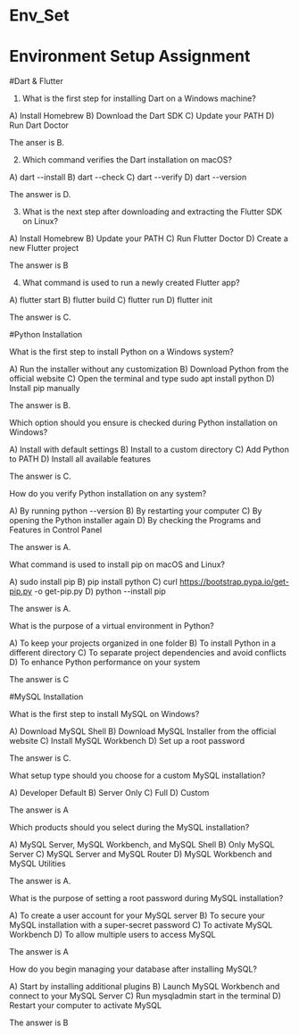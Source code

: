 # Env_Set

# Environment Setup Assignment

#Dart & Flutter

1. What is the first step for installing Dart on a Windows machine?

A) Install Homebrew
B) Download the Dart SDK
C) Update your PATH
D) Run Dart Doctor

The anser is B.

2. Which command verifies the Dart installation on macOS?

A) dart --install
B) dart --check
C) dart --verify
D) dart --version

The answer is D.

3. What is the next step after downloading and extracting the Flutter SDK on Linux?

A) Install Homebrew
B) Update your PATH
C) Run Flutter Doctor
D) Create a new Flutter project

The answer is B


4. What command is used to run a newly created Flutter app?

A) flutter start
B) flutter build
C) flutter run
D) flutter init

The answer is C.


#Python Installation

What is the first step to install Python on a Windows system?

A) Run the installer without any customization
B) Download Python from the official website
C) Open the terminal and type sudo apt install python
D) Install pip manually

The answer is B.

Which option should you ensure is checked during Python installation on Windows?

A) Install with default settings
B) Install to a custom directory
C) Add Python to PATH
D) Install all available features

The answer is C.

How do you verify Python installation on any system?

A) By running python --version
B) By restarting your computer
C) By opening the Python installer again
D) By checking the Programs and Features in Control Panel

The answer is A.

What command is used to install pip on macOS and Linux?

A) sudo install pip
B) pip install python
C) curl https://bootstrap.pypa.io/get-pip.py -o get-pip.py
D) python --install pip

The answer is A.

What is the purpose of a virtual environment in Python?

A) To keep your projects organized in one folder
B) To install Python in a different directory
C) To separate project dependencies and avoid conflicts
D) To enhance Python performance on your system

The answer is C

#MySQL Installation

What is the first step to install MySQL on Windows?

A) Download MySQL Shell
B) Download MySQL Installer from the official website
C) Install MySQL Workbench
D) Set up a root password

The answer is C.

What setup type should you choose for a custom MySQL installation?

A) Developer Default
B) Server Only
C) Full
D) Custom

The answer is A

Which products should you select during the MySQL installation?

A) MySQL Server, MySQL Workbench, and MySQL Shell
B) Only MySQL Server
C) MySQL Server and MySQL Router
D) MySQL Workbench and MySQL Utilities

The answer is A.

What is the purpose of setting a root password during MySQL installation?

A) To create a user account for your MySQL server
B) To secure your MySQL installation with a super-secret password
C) To activate MySQL Workbench
D) To allow multiple users to access MySQL

The answer is A

How do you begin managing your database after installing MySQL?

A) Start by installing additional plugins
B) Launch MySQL Workbench and connect to your MySQL Server
C) Run mysqladmin start in the terminal
D) Restart your computer to activate MySQL

The answer is B

